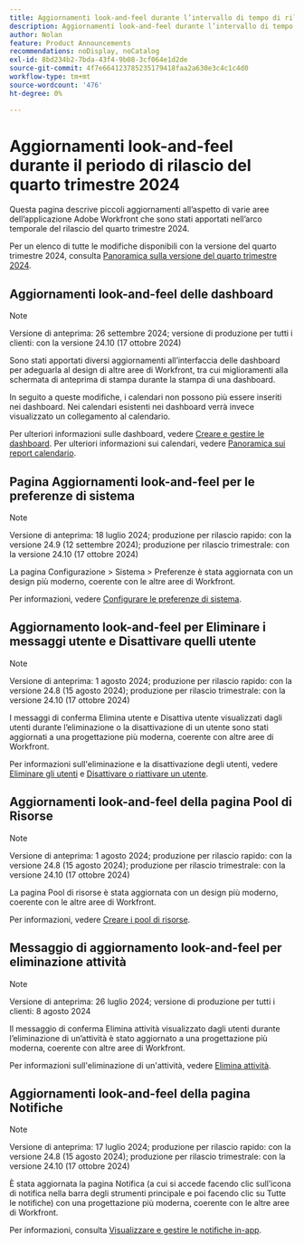 ```yaml
---
title: Aggiornamenti look-and-feel durante l’intervallo di tempo di rilascio del quarto trimestre 2024
description: Aggiornamenti look-and-feel durante l’intervallo di tempo di rilascio del quarto trimestre 2024
author: Nolan
feature: Product Announcements
recommendations: noDisplay, noCatalog
exl-id: 8bd234b2-7bda-43f4-9b08-3cf064e1d2de
source-git-commit: 4f7e664123785235179418faa2a630e3c4c1c4d0
workflow-type: tm+mt
source-wordcount: '476'
ht-degree: 0%

---
```


# Aggiornamenti look-and-feel durante il periodo di rilascio del quarto trimestre 2024

Questa pagina descrive piccoli aggiornamenti all’aspetto di varie aree dell’applicazione Adobe Workfront che sono stati apportati nell’arco temporale del rilascio del quarto trimestre 2024.

Per un elenco di tutte le modifiche disponibili con la versione del quarto trimestre 2024, consulta [Panoramica sulla versione del quarto trimestre 2024](/help/quicksilver/product-announcements/product-releases/24-q4-release-activity/24-q4-release-overview.md).

## Aggiornamenti look-and-feel delle dashboard

>[!NOTE]
>
>Versione di anteprima: 26 settembre 2024; versione di produzione per tutti i clienti: con la versione 24.10 (17 ottobre 2024)

Sono stati apportati diversi aggiornamenti all’interfaccia delle dashboard per adeguarla al design di altre aree di Workfront, tra cui miglioramenti alla schermata di anteprima di stampa durante la stampa di una dashboard.

In seguito a queste modifiche, i calendari non possono più essere inseriti nei dashboard. Nei calendari esistenti nei dashboard verrà invece visualizzato un collegamento al calendario.

Per ulteriori informazioni sulle dashboard, vedere [Creare e gestire le dashboard](/help/quicksilver/reports-and-dashboards/dashboards/creating-and-managing-dashboards/create-and-manage-dashboards.md). Per ulteriori informazioni sui calendari, vedere [Panoramica sui report calendario](/help/quicksilver/reports-and-dashboards/reports/calendars/calendar-reports-overview.md).

<!--

## Look and feel updates for reports

>[!NOTE]
>
>Preview release: September 19, 2024; Production release for all customers: With the 24.10 release (October 17, 2024)

We have made a variety of updates to the reports interface to match the design of other areas of Workfront, including:

* changes to existing reports that improve their use in Canvas Dashboards
* an expanded color palette for conditional formatting rules in reports

For more information about -->

## Pagina Aggiornamenti look-and-feel per le preferenze di sistema

>[!NOTE]
>
>Versione di anteprima: 18 luglio 2024; produzione per rilascio rapido: con la versione 24.9 (12 settembre 2024); produzione per rilascio trimestrale: con la versione 24.10 (17 ottobre 2024)

La pagina Configurazione > Sistema > Preferenze è stata aggiornata con un design più moderno, coerente con le altre aree di Workfront.

Per informazioni, vedere [Configurare le preferenze di sistema](/help/quicksilver/administration-and-setup/manage-workfront/security/configure-security-preferences.md).

## Aggiornamento look-and-feel per Eliminare i messaggi utente e Disattivare quelli utente

>[!NOTE]
>
>Versione di anteprima: 1 agosto 2024; produzione per rilascio rapido: con la versione 24.8 (15 agosto 2024); produzione per rilascio trimestrale: con la versione 24.10 (17 ottobre 2024)

I messaggi di conferma Elimina utente e Disattiva utente visualizzati dagli utenti durante l’eliminazione o la disattivazione di un utente sono stati aggiornati a una progettazione più moderna, coerente con altre aree di Workfront.

Per informazioni sull&#39;eliminazione e la disattivazione degli utenti, vedere [Eliminare gli utenti](/help/quicksilver/administration-and-setup/add-users/create-and-manage-users/delete-a-user.md) e [Disattivare o riattivare un utente](/help/quicksilver/administration-and-setup/add-users/create-and-manage-users/deactivate-a-user.md).

## Aggiornamenti look-and-feel della pagina Pool di Risorse

>[!NOTE]
>
>Versione di anteprima: 1 agosto 2024; produzione per rilascio rapido: con la versione 24.8 (15 agosto 2024); produzione per rilascio trimestrale: con la versione 24.10 (17 ottobre 2024)

La pagina Pool di risorse è stata aggiornata con un design più moderno, coerente con le altre aree di Workfront.

Per informazioni, vedere [Creare i pool di risorse](/help/quicksilver/resource-mgmt/resource-planning/resource-pools/create-resource-pools.md).

## Messaggio di aggiornamento look-and-feel per eliminazione attività

>[!NOTE]
>
>Versione di anteprima: 26 luglio 2024; versione di produzione per tutti i clienti: 8 agosto 2024

Il messaggio di conferma Elimina attività visualizzato dagli utenti durante l’eliminazione di un’attività è stato aggiornato a una progettazione più moderna, coerente con altre aree di Workfront.

Per informazioni sull&#39;eliminazione di un&#39;attività, vedere [Elimina attività](/help/quicksilver/manage-work/tasks/manage-tasks/delete-tasks.md).

## Aggiornamenti look-and-feel della pagina Notifiche

>[!NOTE]
>
>Versione di anteprima: 17 luglio 2024; produzione per rilascio rapido: con la versione 24.8 (15 agosto 2024); produzione per rilascio trimestrale: con la versione 24.10 (17 ottobre 2024)

È stata aggiornata la pagina Notifica (a cui si accede facendo clic sull’icona di notifica nella barra degli strumenti principale e poi facendo clic su Tutte le notifiche) con una progettazione più moderna, coerente con le altre aree di Workfront.

Per informazioni, consulta [Visualizzare e gestire le notifiche in-app](/help/quicksilver/workfront-basics/using-notifications/view-and-manage-in-app-notifications.md).
